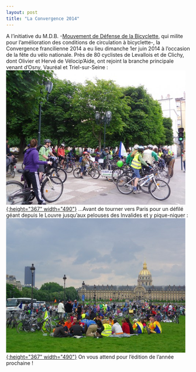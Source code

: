 ```yaml
---
layout: post
title: "La Convergence 2014"
---
```



A l’initiative du M.D.B. -[Mouvement de Défense de la Bicyclette](http://www.mdb-idf.org/spip/ "Mouvement de Défense de la Bicyclette"), qui milite pour l’amélioration des conditions de circulation à bicyclette-, la Convergence francilienne 2014 a eu lieu dimanche 1er juin 2014 à l’occasion de la fête du vélo nationale. Près de 80 cyclistes de Levallois et de Clichy, dont Olivier et Hervé de Vélocip’Aide, ont rejoint la branche principale venant d’Osny, Vauréal et Triel-sur-Seine :<br/>
[![](/assets/old/convergence-velos-490x367.jpg "convergence-velos"){:height="367" width="490"}](/assets/old/convergence-velos.jpg)
…Avant de tourner vers Paris pour un défilé géant depuis le Louvre jusqu’aux pelouses des Invalides et y pique-niquer :<br/>
[![](/assets/old/convergence-cycles-picnic-490x367.jpg "convergence-cycles-picnic"){:height="367" width="490"}](/assets/old/convergence-cycles-picnic.jpg)
On vous attend pour l’édition de l’année prochaine !
